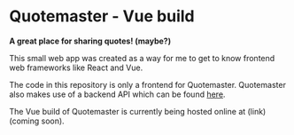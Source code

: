 # Quotemaster - Vue build

**A great place for sharing quotes! (maybe?)**

This small web app was created as a way for me to get to know frontend web frameworks like React and Vue.

The code in this repository is only a frontend for Quotemaster. Quotemaster also makes use of a backend API which can be found [here](https://github.com/max8539/mini-apis).

The Vue build of Quotemaster is currently being hosted online at (link) (coming soon).
